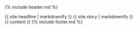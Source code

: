 {% include header.md %}
<section>
    {{ site.headline | markdownify }}
    {{ site.story | markdownify }}
</section>
{{ content }}
{% include footer.md %}